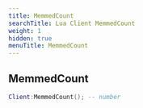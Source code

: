 ```yaml
---
title: MemmedCount
searchTitle: Lua Client MemmedCount
weight: 1
hidden: true
menuTitle: MemmedCount
---
```

## MemmedCount
```lua
Client:MemmedCount(); -- number
```